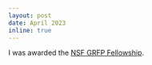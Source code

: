 ```yaml
---
layout: post
date: April 2023
inline: true
---
```


I was awarded the [NSF GRFP Fellowship](https://www.nsfgrfp.org/).